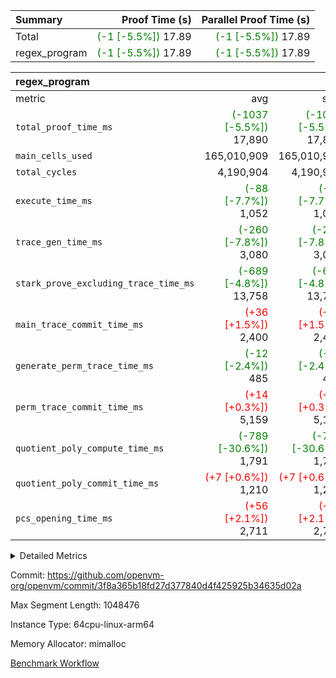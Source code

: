 | Summary | Proof Time (s) | Parallel Proof Time (s) |
|:---|---:|---:|
| Total | <span style='color: green'>(-1 [-5.5%])</span> 17.89 | <span style='color: green'>(-1 [-5.5%])</span> 17.89 |
| regex_program | <span style='color: green'>(-1 [-5.5%])</span> 17.89 | <span style='color: green'>(-1 [-5.5%])</span> 17.89 |


| regex_program |||||
|:---|---:|---:|---:|---:|
|metric|avg|sum|max|min|
| `total_proof_time_ms ` | <span style='color: green'>(-1037 [-5.5%])</span> 17,890 | <span style='color: green'>(-1037 [-5.5%])</span> 17,890 | <span style='color: green'>(-1037 [-5.5%])</span> 17,890 | <span style='color: green'>(-1037 [-5.5%])</span> 17,890 |
| `main_cells_used     ` |  165,010,909 |  165,010,909 |  165,010,909 |  165,010,909 |
| `total_cycles        ` |  4,190,904 |  4,190,904 |  4,190,904 |  4,190,904 |
| `execute_time_ms     ` | <span style='color: green'>(-88 [-7.7%])</span> 1,052 | <span style='color: green'>(-88 [-7.7%])</span> 1,052 | <span style='color: green'>(-88 [-7.7%])</span> 1,052 | <span style='color: green'>(-88 [-7.7%])</span> 1,052 |
| `trace_gen_time_ms   ` | <span style='color: green'>(-260 [-7.8%])</span> 3,080 | <span style='color: green'>(-260 [-7.8%])</span> 3,080 | <span style='color: green'>(-260 [-7.8%])</span> 3,080 | <span style='color: green'>(-260 [-7.8%])</span> 3,080 |
| `stark_prove_excluding_trace_time_ms` | <span style='color: green'>(-689 [-4.8%])</span> 13,758 | <span style='color: green'>(-689 [-4.8%])</span> 13,758 | <span style='color: green'>(-689 [-4.8%])</span> 13,758 | <span style='color: green'>(-689 [-4.8%])</span> 13,758 |
| `main_trace_commit_time_ms` | <span style='color: red'>(+36 [+1.5%])</span> 2,400 | <span style='color: red'>(+36 [+1.5%])</span> 2,400 | <span style='color: red'>(+36 [+1.5%])</span> 2,400 | <span style='color: red'>(+36 [+1.5%])</span> 2,400 |
| `generate_perm_trace_time_ms` | <span style='color: green'>(-12 [-2.4%])</span> 485 | <span style='color: green'>(-12 [-2.4%])</span> 485 | <span style='color: green'>(-12 [-2.4%])</span> 485 | <span style='color: green'>(-12 [-2.4%])</span> 485 |
| `perm_trace_commit_time_ms` | <span style='color: red'>(+14 [+0.3%])</span> 5,159 | <span style='color: red'>(+14 [+0.3%])</span> 5,159 | <span style='color: red'>(+14 [+0.3%])</span> 5,159 | <span style='color: red'>(+14 [+0.3%])</span> 5,159 |
| `quotient_poly_compute_time_ms` | <span style='color: green'>(-789 [-30.6%])</span> 1,791 | <span style='color: green'>(-789 [-30.6%])</span> 1,791 | <span style='color: green'>(-789 [-30.6%])</span> 1,791 | <span style='color: green'>(-789 [-30.6%])</span> 1,791 |
| `quotient_poly_commit_time_ms` | <span style='color: red'>(+7 [+0.6%])</span> 1,210 | <span style='color: red'>(+7 [+0.6%])</span> 1,210 | <span style='color: red'>(+7 [+0.6%])</span> 1,210 | <span style='color: red'>(+7 [+0.6%])</span> 1,210 |
| `pcs_opening_time_ms ` | <span style='color: red'>(+56 [+2.1%])</span> 2,711 | <span style='color: red'>(+56 [+2.1%])</span> 2,711 | <span style='color: red'>(+56 [+2.1%])</span> 2,711 | <span style='color: red'>(+56 [+2.1%])</span> 2,711 |



<details>
<summary>Detailed Metrics</summary>

| group | num_segments | keygen_time_ms | commit_exe_time_ms |
| --- | --- | --- | --- |
| regex_program | 1 | 639 | 41 | 

| group | air_name | quotient_deg | interactions | constraints |
| --- | --- | --- | --- | --- |
| regex_program | AccessAdapterAir<16> | 2 | 5 | 14 | 
| regex_program | AccessAdapterAir<2> | 2 | 5 | 14 | 
| regex_program | AccessAdapterAir<32> | 2 | 5 | 14 | 
| regex_program | AccessAdapterAir<4> | 2 | 5 | 14 | 
| regex_program | AccessAdapterAir<64> | 2 | 5 | 14 | 
| regex_program | AccessAdapterAir<8> | 2 | 5 | 14 | 
| regex_program | BitwiseOperationLookupAir<8> | 2 | 2 | 4 | 
| regex_program | KeccakVmAir | 2 | 321 | 4,571 | 
| regex_program | MemoryMerkleAir<8> | 2 | 4 | 40 | 
| regex_program | PersistentBoundaryAir<8> | 2 | 3 | 6 | 
| regex_program | PhantomAir | 2 | 3 | 5 | 
| regex_program | Poseidon2PeripheryAir<BabyBearParameters>, 1> | 2 | 1 | 286 | 
| regex_program | ProgramAir | 1 | 1 | 4 | 
| regex_program | RangeTupleCheckerAir<2> | 1 | 1 | 4 | 
| regex_program | VariableRangeCheckerAir | 1 | 1 | 4 | 
| regex_program | VmAirWrapper<Rv32BaseAluAdapterAir, BaseAluCoreAir<4, 8> | 2 | 19 | 43 | 
| regex_program | VmAirWrapper<Rv32BaseAluAdapterAir, LessThanCoreAir<4, 8> | 2 | 17 | 39 | 
| regex_program | VmAirWrapper<Rv32BaseAluAdapterAir, ShiftCoreAir<4, 8> | 2 | 23 | 90 | 
| regex_program | VmAirWrapper<Rv32BranchAdapterAir, BranchEqualCoreAir<4> | 2 | 11 | 25 | 
| regex_program | VmAirWrapper<Rv32BranchAdapterAir, BranchLessThanCoreAir<4, 8> | 2 | 13 | 41 | 
| regex_program | VmAirWrapper<Rv32CondRdWriteAdapterAir, Rv32JalLuiCoreAir> | 2 | 10 | 22 | 
| regex_program | VmAirWrapper<Rv32HintStoreAdapterAir, Rv32HintStoreCoreAir> | 2 | 15 | 17 | 
| regex_program | VmAirWrapper<Rv32JalrAdapterAir, Rv32JalrCoreAir> | 2 | 16 | 20 | 
| regex_program | VmAirWrapper<Rv32LoadStoreAdapterAir, LoadSignExtendCoreAir<4, 8> | 2 | 18 | 33 | 
| regex_program | VmAirWrapper<Rv32LoadStoreAdapterAir, LoadStoreCoreAir<4> | 2 | 17 | 38 | 
| regex_program | VmAirWrapper<Rv32MultAdapterAir, DivRemCoreAir<4, 8> | 2 | 25 | 88 | 
| regex_program | VmAirWrapper<Rv32MultAdapterAir, MulHCoreAir<4, 8> | 2 | 24 | 38 | 
| regex_program | VmAirWrapper<Rv32MultAdapterAir, MultiplicationCoreAir<4, 8> | 2 | 19 | 26 | 
| regex_program | VmAirWrapper<Rv32RdWriteAdapterAir, Rv32AuipcCoreAir> | 2 | 11 | 15 | 
| regex_program | VmConnectorAir | 2 | 3 | 9 | 

| group | air_name | segment | rows | prep_cols | perm_cols | main_cols | cells |
| --- | --- | --- | --- | --- | --- | --- | --- |
| regex_program | AccessAdapterAir<2> | 0 | 64 |  | 24 | 11 | 2,240 | 
| regex_program | AccessAdapterAir<4> | 0 | 32 |  | 24 | 13 | 1,184 | 
| regex_program | AccessAdapterAir<8> | 0 | 131,072 |  | 24 | 17 | 5,373,952 | 
| regex_program | BitwiseOperationLookupAir<8> | 0 | 65,536 | 3 | 8 | 2 | 655,360 | 
| regex_program | KeccakVmAir | 0 | 32 |  | 1,288 | 3,164 | 142,464 | 
| regex_program | MemoryMerkleAir<8> | 0 | 131,072 |  | 20 | 32 | 6,815,744 | 
| regex_program | PersistentBoundaryAir<8> | 0 | 131,072 |  | 12 | 20 | 4,194,304 | 
| regex_program | PhantomAir | 0 | 512 |  | 12 | 6 | 9,216 | 
| regex_program | Poseidon2PeripheryAir<BabyBearParameters>, 1> | 0 | 16,384 |  | 8 | 300 | 5,046,272 | 
| regex_program | ProgramAir | 0 | 131,072 |  | 8 | 10 | 2,359,296 | 
| regex_program | RangeTupleCheckerAir<2> | 0 | 524,288 | 2 | 8 | 1 | 4,718,592 | 
| regex_program | VariableRangeCheckerAir | 0 | 262,144 | 2 | 8 | 1 | 2,359,296 | 
| regex_program | VmAirWrapper<Rv32BaseAluAdapterAir, BaseAluCoreAir<4, 8> | 0 | 2,097,152 |  | 80 | 36 | 243,269,632 | 
| regex_program | VmAirWrapper<Rv32BaseAluAdapterAir, LessThanCoreAir<4, 8> | 0 | 65,536 |  | 40 | 37 | 5,046,272 | 
| regex_program | VmAirWrapper<Rv32BaseAluAdapterAir, ShiftCoreAir<4, 8> | 0 | 262,144 |  | 52 | 53 | 27,525,120 | 
| regex_program | VmAirWrapper<Rv32BranchAdapterAir, BranchEqualCoreAir<4> | 0 | 524,288 |  | 48 | 26 | 38,797,312 | 
| regex_program | VmAirWrapper<Rv32BranchAdapterAir, BranchLessThanCoreAir<4, 8> | 0 | 262,144 |  | 56 | 32 | 23,068,672 | 
| regex_program | VmAirWrapper<Rv32CondRdWriteAdapterAir, Rv32JalLuiCoreAir> | 0 | 131,072 |  | 44 | 18 | 8,126,464 | 
| regex_program | VmAirWrapper<Rv32HintStoreAdapterAir, Rv32HintStoreCoreAir> | 0 | 16,384 |  | 36 | 26 | 1,015,808 | 
| regex_program | VmAirWrapper<Rv32JalrAdapterAir, Rv32JalrCoreAir> | 0 | 131,072 |  | 36 | 28 | 8,388,608 | 
| regex_program | VmAirWrapper<Rv32LoadStoreAdapterAir, LoadSignExtendCoreAir<4, 8> | 0 | 1,024 |  | 76 | 35 | 113,664 | 
| regex_program | VmAirWrapper<Rv32LoadStoreAdapterAir, LoadStoreCoreAir<4> | 0 | 2,097,152 |  | 72 | 40 | 234,881,024 | 
| regex_program | VmAirWrapper<Rv32MultAdapterAir, DivRemCoreAir<4, 8> | 0 | 128 |  | 104 | 57 | 20,608 | 
| regex_program | VmAirWrapper<Rv32MultAdapterAir, MulHCoreAir<4, 8> | 0 | 256 |  | 100 | 39 | 35,584 | 
| regex_program | VmAirWrapper<Rv32MultAdapterAir, MultiplicationCoreAir<4, 8> | 0 | 65,536 |  | 80 | 31 | 7,274,496 | 
| regex_program | VmAirWrapper<Rv32RdWriteAdapterAir, Rv32AuipcCoreAir> | 0 | 65,536 |  | 28 | 21 | 3,211,264 | 
| regex_program | VmConnectorAir | 0 | 2 | 1 | 12 | 4 | 32 | 

| group | segment | trace_gen_time_ms | total_proof_time_ms | total_cycles | total_cells | stark_prove_excluding_trace_time_ms | quotient_poly_compute_time_ms | quotient_poly_commit_time_ms | perm_trace_commit_time_ms | pcs_opening_time_ms | main_trace_commit_time_ms | main_cells_used | generate_perm_trace_time_ms | execute_time_ms |
| --- | --- | --- | --- | --- | --- | --- | --- | --- | --- | --- | --- | --- | --- | --- |
| regex_program | 0 | 3,080 | 17,890 | 4,190,904 | 632,452,480 | 13,758 | 1,791 | 1,210 | 5,159 | 2,711 | 2,400 | 165,010,909 | 485 | 1,052 | 

</details>


Commit: https://github.com/openvm-org/openvm/commit/3f8a365b18fd27d377840d4f425925b34635d02a

Max Segment Length: 1048476

Instance Type: 64cpu-linux-arm64

Memory Allocator: mimalloc

[Benchmark Workflow](https://github.com/openvm-org/openvm/actions/runs/12910573139)
